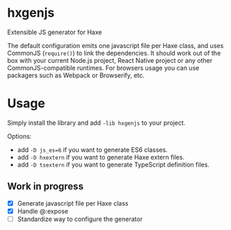 # hxgenjs

Extensible JS generator for Haxe

The default configuration emits one javascript file per Haxe class, and uses CommonJS (`require()`) to link the dependencies.
It should work out of the box with your current Node.js project, React Native project or any other CommonJS-compatible runtimes.
For browsers usage you can use packagers such as Webpack or Browserify, etc.

# Usage

Simply install the library and add `-lib hxgenjs` to your project.

Options:

- add `-D js_es=6` if you want to generate ES6 classes.
- add `-D hxextern` if you want to generate Haxe extern files.
- add `-D tsextern` if you want to generate TypeScript definition files.


## Work in progress


- [x] Generate javascript file per Haxe class
- [x] Handle @:expose
- [ ] Standardize way to configure the generator
